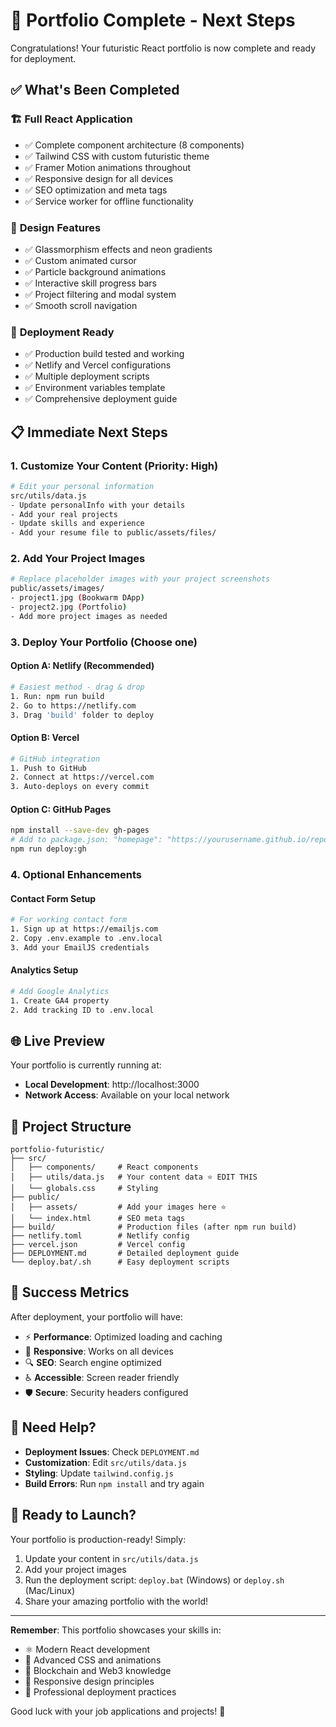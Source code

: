 # 🎉 Portfolio Complete - Next Steps

Congratulations! Your futuristic React portfolio is now complete and ready for deployment.

## ✅ What's Been Completed

### 🏗️ **Full React Application**
- ✅ Complete component architecture (8 components)
- ✅ Tailwind CSS with custom futuristic theme
- ✅ Framer Motion animations throughout
- ✅ Responsive design for all devices
- ✅ SEO optimization and meta tags
- ✅ Service worker for offline functionality

### 🎨 **Design Features**
- ✅ Glassmorphism effects and neon gradients
- ✅ Custom animated cursor
- ✅ Particle background animations
- ✅ Interactive skill progress bars
- ✅ Project filtering and modal system
- ✅ Smooth scroll navigation

### 🚀 **Deployment Ready**
- ✅ Production build tested and working
- ✅ Netlify and Vercel configurations
- ✅ Multiple deployment scripts
- ✅ Environment variables template
- ✅ Comprehensive deployment guide

## 📋 Immediate Next Steps

### 1. **Customize Your Content** (Priority: High)
```bash
# Edit your personal information
src/utils/data.js
- Update personalInfo with your details
- Add your real projects 
- Update skills and experience
- Add your resume file to public/assets/files/
```

### 2. **Add Your Project Images**
```bash
# Replace placeholder images with your project screenshots
public/assets/images/
- project1.jpg (Bookwarm DApp)
- project2.jpg (Portfolio)
- Add more project images as needed
```

### 3. **Deploy Your Portfolio** (Choose one)

#### Option A: Netlify (Recommended)
```bash
# Easiest method - drag & drop
1. Run: npm run build
2. Go to https://netlify.com
3. Drag 'build' folder to deploy
```

#### Option B: Vercel
```bash
# GitHub integration
1. Push to GitHub
2. Connect at https://vercel.com
3. Auto-deploys on every commit
```

#### Option C: GitHub Pages
```bash
npm install --save-dev gh-pages
# Add to package.json: "homepage": "https://yourusername.github.io/repo-name"
npm run deploy:gh
```

### 4. **Optional Enhancements**

#### Contact Form Setup
```bash
# For working contact form
1. Sign up at https://emailjs.com
2. Copy .env.example to .env.local
3. Add your EmailJS credentials
```

#### Analytics Setup
```bash
# Add Google Analytics
1. Create GA4 property
2. Add tracking ID to .env.local
```

## 🌐 Live Preview

Your portfolio is currently running at:
- **Local Development**: http://localhost:3000
- **Network Access**: Available on your local network

## 📁 Project Structure

```
portfolio-futuristic/
├── src/
│   ├── components/     # React components
│   ├── utils/data.js   # Your content data ⭐ EDIT THIS
│   └── globals.css     # Styling
├── public/
│   ├── assets/         # Add your images here ⭐
│   └── index.html      # SEO meta tags
├── build/              # Production files (after npm run build)
├── netlify.toml        # Netlify config
├── vercel.json         # Vercel config
├── DEPLOYMENT.md       # Detailed deployment guide
└── deploy.bat/.sh      # Easy deployment scripts
```

## 🎯 Success Metrics

After deployment, your portfolio will have:
- ⚡ **Performance**: Optimized loading and caching
- 📱 **Responsive**: Works on all devices
- 🔍 **SEO**: Search engine optimized
- ♿ **Accessible**: Screen reader friendly
- 🛡️ **Secure**: Security headers configured

## 🤝 Need Help?

- **Deployment Issues**: Check `DEPLOYMENT.md`
- **Customization**: Edit `src/utils/data.js`
- **Styling**: Update `tailwind.config.js`
- **Build Errors**: Run `npm install` and try again

## 🚀 Ready to Launch?

Your portfolio is production-ready! Simply:
1. Update your content in `src/utils/data.js`
2. Add your project images
3. Run the deployment script: `deploy.bat` (Windows) or `deploy.sh` (Mac/Linux)
4. Share your amazing portfolio with the world!

---

**Remember**: This portfolio showcases your skills in:
- ⚛️ Modern React development
- 🎨 Advanced CSS and animations
- 🔗 Blockchain and Web3 knowledge
- 📱 Responsive design principles
- 🚀 Professional deployment practices

Good luck with your job applications and projects! 🎉
